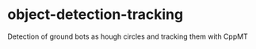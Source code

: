 # object-detection-tracking

 Detection of ground bots as hough circles and tracking them with CppMT
